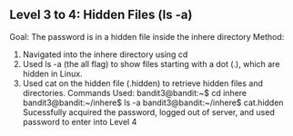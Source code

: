 ## Level 3 to 4: Hidden Files (ls -a)
Goal: The password is in a hidden file inside the inhere directory
Method:
  1. Navigated into the inhere directory using cd
  2. Used ls -a (the all flag) to show files starting with a dot (.), which are hidden in Linux.
  3. Used cat on the hidden file (.hidden) to retrieve hidden files and directories.
Commands Used:
  bandit3@bandit:~$ cd inhere
  bandit3@bandit:~/inhere$ ls -a
  bandit3@bandit:~/inhere$ cat.hidden
Sucessfully acquired the password, logged out of server, and used password to enter into Level 4

